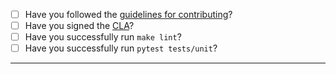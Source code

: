 - [ ] Have you followed the [guidelines for contributing](https://github.com/snapcore/snapcraft/blob/master/CONTRIBUTING.md)?
- [ ] Have you signed the [CLA](http://www.ubuntu.com/legal/contributors/)?
- [ ] Have you successfully run `make lint`?
- [ ] Have you successfully run `pytest tests/unit`?

-----
